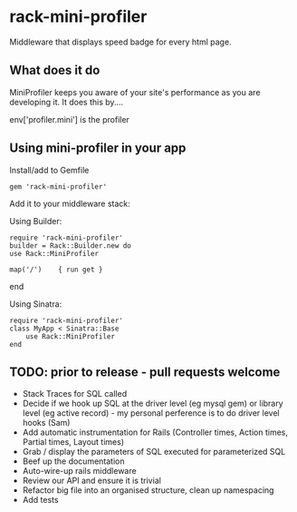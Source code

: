 # rack-mini-profiler

Middleware that displays speed badge for every html page.

## What does it do

MiniProfiler keeps you aware of your site's performance as you are developing it.
It does this by....

env['profiler.mini'] is the profiler 
## Using mini-profiler in your app

Install/add to Gemfile

	gem 'rack-mini-profiler'

Add it to your middleware stack:

Using Builder:

	require 'rack-mini-profiler'
	builder = Rack::Builder.new do
  	use Rack::MiniProfiler

  	map('/')    { run get }
  end

Using Sinatra:

	require 'rack-mini-profiler'
	class MyApp < Sinatra::Base
		use Rack::MiniProfiler
	end

## TODO: prior to release - pull requests welcome

- Stack Traces for SQL called
- Decide if we hook up SQL at the driver level (eg mysql gem) or library level (eg active record) - my personal perference is to do driver level hooks (Sam)
- Add automatic instrumentation for Rails (Controller times, Action times, Partial times, Layout times)
- Grab / display the parameters of SQL executed for parameterized SQL 
- Beef up the documentation 
- Auto-wire-up rails middleware 
- Review our API and ensure it is trivial
- Refactor big file into an organised structure, clean up namespacing 
- Add tests 

